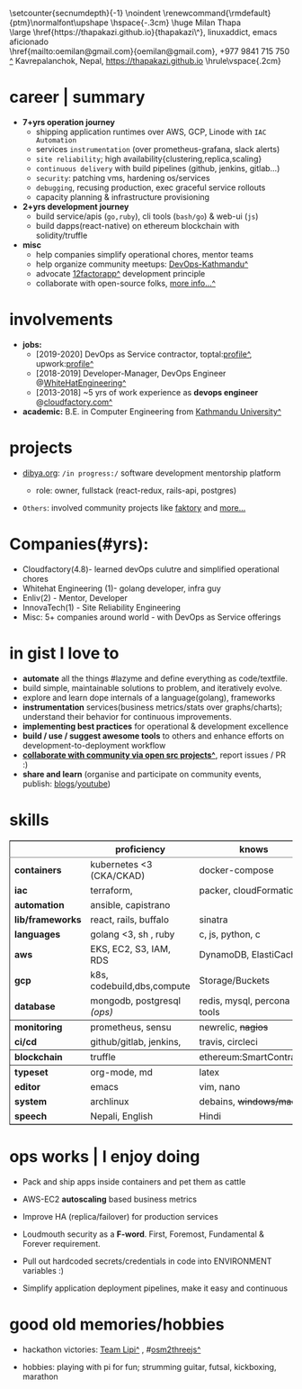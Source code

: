 <div class="latex" id="org99e5778">
<p>
\setcounter{secnumdepth}{-1}
\noindent
  \renewcommand{\rmdefault}{ptm}\normalfont\upshape
  \hspace{-.3cm}
  \huge Milan Thapa<br />
  \large \href{https://thapakazi.github.io}{thapakazi\^}, linuxaddict, emacs aficionado <br />
\href{mailto:oemilan@gmail.com}{oemilan@gmail.com}, +977 9841 715 750<br />
 <a href="https://goo.gl/maps/zgMMxMqWadu">^</a> Kavrepalanchok, Nepal, <a href="https://thapakazi.github.io">https://thapakazi.github.io</a>
\hrule\vspace{.2cm}
</p>

</div>


# career | summary

-   **7+yrs operation journey**
    -   shipping application runtimes over AWS, GCP, Linode with `IAC Automation`
    -   services `instrumentation` (over prometheus-grafana, slack alerts)
    -   `site reliability`; high availability{clustering,replica,scaling}
    -   `continuous delivery` with build pipelines (github, jenkins, gitlab&#x2026;)
    -   `security`: patching vms, hardening os/services
    -   `debugging`, recusing production, exec graceful service rollouts
    -   capacity planning & infrastructure provisioning
-   **2+yrs development journey**
    -   build service/apis (`go,ruby`), cli tools (`bash/go`) & web-ui (`js`)
    -   build dapps(react-native) on ethereum blockchain with solidity/truffle
-   **misc**
    -   help companies simplify operational chores, mentor teams
    -   help organize community meetups: [DevOps-Kathmandu^](https://www.meetup.com/DevOps-Kathmandu/)
    -   advocate [12factorapp^](https://12factor.net/) development principle
    -   collaborate with open-source folks, [more info&#x2026;^](https://thapakazi.github.io/info/tracking_the_digital_traces/)


# involvements

-   **jobs:**
    -   [2019-2020] DevOps as Service contractor, toptal:[profile^](https://www.toptal.com/resume/milan-thapa), upwork:[profile^](https://www.upwork.com/freelancers/~0157f8deb65a74ee15)
    -   [2018-2019] Developer-Manager, DevOps Engineer @[WhiteHatEngineering^](https://www.whitehatengineering.com/)
    -   [2013-2018] ~5 yrs of work experience as **devops engineer** @[cloudfactory.com^](https://www.cloudfactory.com)
-   **academic:**
    B.E. in Computer Engineering from [Kathmandu University^](http://ku.edu.np/)


# projects

-   [dibya.org](https://dibya.org): `/in progress:/` software development mentorship platform
    -   role: owner, fullstack (react-redux, rails-api, postgres)

-   `Others`: involved community projects like [faktory](https://github.com/contribsys/faktory/pull/197) and [more&#x2026;](https://thapakazi.github.io/info/tracking_the_digital_traces/)


# Companies(#yrs):

-   Cloudfactory(4.8)- learned devOps culutre and simplified operational chores
-   Whitehat Engineering (1)- golang developer, infra guy
-   Enliv(2) - Mentor, Developer
-   InnovaTech(1) - Site Reliability Engineering
-   Misc: 5+ companies around world - with DevOps as Service offerings


# in gist I love to

-   **automate** all the things #lazyme and define everything as code/textfile.
-   build simple, maintainable solutions to problem, and iteratively evolve.
-   explore and learn dope internals of a language(golang), frameworks
-   **instrumentation** services(business metrics/stats over graphs/charts); understand their behavior for continuous improvements.
-   **implementing best practices** for operational & development excellence
-   **build / use / suggest awesome tools** to others and enhance efforts on development-to-deployment workflow
-   **[collaborate with community via open src projects^](https://thapakazi.github.io/info/tracking_the_digital_traces/)**, report issues / PR :)
-   **share and learn** (organise and participate on community events, publish: [blogs](https://thapakazi.github.io/)/[youtube](https://www.youtube.com/channel/UCKoZYAVhKjR9pB6Kg5fBDvQ))


# skills

<table border="2" cellspacing="0" cellpadding="6" rules="groups" frame="hsides">


<colgroup>
<col  class="org-left" />

<col  class="org-left" />

<col  class="org-left" />
</colgroup>
<thead>
<tr>
<th scope="col" class="org-left">&#xa0;</th>
<th scope="col" class="org-left"><b>proficiency</b></th>
<th scope="col" class="org-left"><b>knows</b></th>
</tr>
</thead>

<tbody>
<tr>
<td class="org-left"><b>containers</b></td>
<td class="org-left">kubernetes &lt;3 (CKA/CKAD)</td>
<td class="org-left">docker-compose</td>
</tr>


<tr>
<td class="org-left"><b>iac</b></td>
<td class="org-left">terraform,</td>
<td class="org-left">packer, cloudFormation</td>
</tr>


<tr>
<td class="org-left"><b>automation</b></td>
<td class="org-left">ansible, capistrano</td>
<td class="org-left">&#xa0;</td>
</tr>


<tr>
<td class="org-left"><b>lib/frameworks</b></td>
<td class="org-left">react, rails, buffalo</td>
<td class="org-left">sinatra</td>
</tr>


<tr>
<td class="org-left"><b>languages</b></td>
<td class="org-left">golang &lt;3, sh , ruby</td>
<td class="org-left">c, js, python, c</td>
</tr>


<tr>
<td class="org-left"><b>aws</b></td>
<td class="org-left">EKS, EC2, S3, IAM, RDS</td>
<td class="org-left">DynamoDB, ElastiCache</td>
</tr>


<tr>
<td class="org-left"><b>gcp</b></td>
<td class="org-left">k8s, codebuild,dbs,compute</td>
<td class="org-left">Storage/Buckets</td>
</tr>


<tr>
<td class="org-left"><b>database</b></td>
<td class="org-left">mongodb, postgresql <i>(ops)</i></td>
<td class="org-left">redis, mysql, percona tools</td>
</tr>
</tbody>

<tbody>
<tr>
<td class="org-left"><b>monitoring</b></td>
<td class="org-left">prometheus, sensu</td>
<td class="org-left">newrelic, <del>nagios</del></td>
</tr>


<tr>
<td class="org-left"><b>ci/cd</b></td>
<td class="org-left">github/gitlab, jenkins,</td>
<td class="org-left">travis, circleci</td>
</tr>
</tbody>

<tbody>
<tr>
<td class="org-left"><b>blockchain</b></td>
<td class="org-left">truffle</td>
<td class="org-left">ethereum:SmartContracts</td>
</tr>
</tbody>

<tbody>
<tr>
<td class="org-left"><b>typeset</b></td>
<td class="org-left">org-mode, md</td>
<td class="org-left">latex</td>
</tr>


<tr>
<td class="org-left"><b>editor</b></td>
<td class="org-left">emacs</td>
<td class="org-left">vim, nano</td>
</tr>


<tr>
<td class="org-left"><b>system</b></td>
<td class="org-left">archlinux</td>
<td class="org-left">debains, <del>windows/mac</del></td>
</tr>


<tr>
<td class="org-left"><b>speech</b></td>
<td class="org-left">Nepali, English</td>
<td class="org-left">Hindi</td>
</tr>
</tbody>
</table>


# ops works | I enjoy doing

-   Pack and ship apps inside containers and pet them as cattle
-   AWS-EC2 **autoscaling** based business metrics
-   Improve HA (replica/failover) for production services

-   Loudmouth security as a **F-word**. First, Foremost, Fundamental & Forever requirement.
-   Pull out hardcoded secrets/credentials in code into ENVIRONMENT variables :)
-   Simplify application deployment pipelines, make it easy and continuous


# good old memories/hobbies

-   hackathon victories: [Team Lipi^](https://www.facebook.com/lipi.the.script/) , #[osm2threejs^](https://github.com/haude/osm2threejs)

-   hobbies: playing with pi for fun; strumming guitar, futsal, kickboxing, marathon

